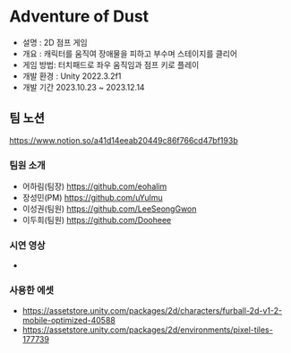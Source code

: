 # Adventure of Dust

- 설명 : 2D 점프 게임
- 개요 : 캐릭터를 움직여 장애물을 피하고 부수며 스테이지를 클리어
- 게임 방법: 터치패드로 좌우 움직임과 점프 키로 플레이
- 개발 환경 : Unity 2022.3.2f1
- 개발 기간 2023.10.23 ~ 2023.12.14

## 팀 노션

https://www.notion.so/a41d14eeab20449c86f766cd47bf193b

### 팀원 소개
- 어하림(팀장) https://github.com/eohalim
- 장성민(PM)   https://github.com/uYulmu
- 이성권(팀원) https://github.com/LeeSeongGwon
- 이두희(팀원) https://github.com/Dooheee

### 시연 영상
- 

### 사용한 에셋
- https://assetstore.unity.com/packages/2d/characters/furball-2d-v1-2-mobile-optimized-40588
- https://assetstore.unity.com/packages/2d/environments/pixel-tiles-177739

